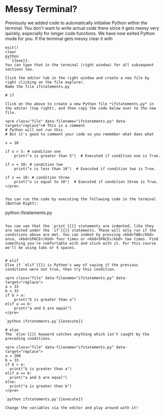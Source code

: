 # Messy Terminal?
Previously we added code to automatically initialise Python within the terminal. You don't want to write actual code there since it gets messy very quickly, especially for longer code functions. We have now exited Python mode for you. If the terminal gets messy clear it with
```
exit()
clear
python
```{{exe}}.
You can type that in the terminal (right window) for all subsequent sections too.

Click the editor tab in the right window and create a new file by right clicking on the file explorer.
Name the file ifstatements.py

# if

Click on the above to create a new Python file *ifstatements.py* in the editor (top right), and then copy the code below over to the new file.

<pre class="file" data-filename="ifstatements.py" data-target="replace"># This is a comment
# Python will not run this
# But it's good to comment your code so you remember what does what

x = 10

if x > 5: # condition one
    print("x is greater than 5")  # Executed if condition one is True.

if x < 10: # condition two
    print("x is less than 10")  # Executed if condition two is True.

if x == 10: # condition three
    print("x is equal to 10")  # Executed if condition three is True. </pre>


You can run the code by executing the following code in the terminal (Bottom Right):
```
python ifstatements.py
```{{exec}}

You can see that the `print`{{}} statements are indented, like they are nested under the `if`{{}} statements. These will only run if the conditions above are met. You can indent by pressing <kbd>TAB</kbd> once, <kbd>SPACE</kbd> four times or <kbd>SPACE</kbd> two times. Find something you're comfortable with and stick with it. For this course we'll be using tabs or 4 spaces.


# elif
Else if `elif`{{}} is Python's way of saying if the previous conditions were not true, then try this condition.

<pre class="file" data-filename="ifstatements.py" data-target="replace">
a = 33
b = 33
if b > a:
    print("b is greater than a")
elif a == b:
    print("a and b are equal")
</pre>

`python ifstatements.py`{{execute}}

# else
The `else`{{}} keyword catches anything which isn't caught by the preceding conditions.

<pre class="file" data-filename="ifstatements.py" data-target="replace">
a = 200
b = 33
if b > a:
  print("b is greater than a")
elif a == b:
  print("a and b are equal")
else:
  print("a is greater than b")
</pre>

`python ifstatements.py`{{execute}}

Change the variables via the editor and play around with it!

